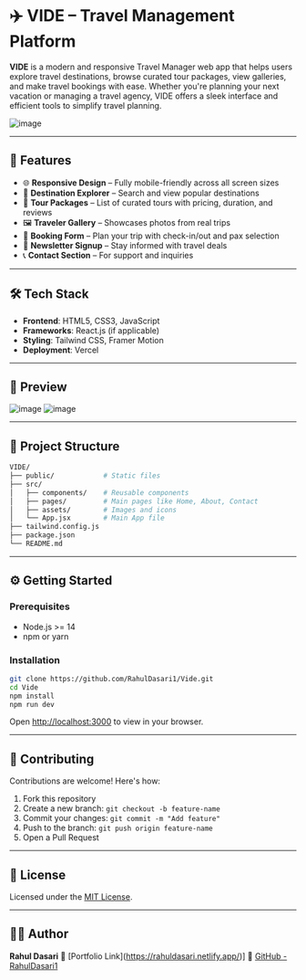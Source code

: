 # ✈️ VIDE – Travel Management Platform

**VIDE** is a modern and responsive Travel Manager web app that helps users explore travel destinations, browse curated tour packages, view galleries, and make travel bookings with ease. Whether you're planning your next vacation or managing a travel agency, VIDE offers a sleek interface and efficient tools to simplify travel planning.

![image](https://github.com/user-attachments/assets/35adcb18-7109-442e-85ce-fc060f04d339)

---

## 🚀 Features

- 🌐 **Responsive Design** – Fully mobile-friendly across all screen sizes
- 🧭 **Destination Explorer** – Search and view popular destinations
- 🎒 **Tour Packages** – List of curated tours with pricing, duration, and reviews
- 🖼️ **Traveler Gallery** – Showcases photos from real trips
- 📅 **Booking Form** – Plan your trip with check-in/out and pax selection
- 📧 **Newsletter Signup** – Stay informed with travel deals
- 📞 **Contact Section** – For support and inquiries

---

## 🛠 Tech Stack

- **Frontend**: HTML5, CSS3, JavaScript
- **Frameworks**: React.js (if applicable)
- **Styling**: Tailwind CSS, Framer Motion
- **Deployment**: Vercel

---

## 📸 Preview

![image](https://github.com/user-attachments/assets/73545453-3347-45e4-9f28-8f8ba82e039d)
![image](https://github.com/user-attachments/assets/6486262b-6073-4513-abbc-5fc479b9ec88)


---

## 📂 Project Structure

```bash
VIDE/
├── public/            # Static files
├── src/
│   ├── components/    # Reusable components
│   ├── pages/         # Main pages like Home, About, Contact
│   ├── assets/        # Images and icons
│   └── App.jsx        # Main App file
├── tailwind.config.js
├── package.json
└── README.md
````

---

## ⚙️ Getting Started

### Prerequisites

* Node.js >= 14
* npm or yarn

### Installation

```bash
git clone https://github.com/RahulDasari1/Vide.git
cd Vide
npm install
npm run dev
```

Open [http://localhost:3000](http://localhost:3000) to view in your browser.

---

## 🤝 Contributing

Contributions are welcome! Here's how:

1. Fork this repository
2. Create a new branch: `git checkout -b feature-name`
3. Commit your changes: `git commit -m "Add feature"`
4. Push to the branch: `git push origin feature-name`
5. Open a Pull Request

---

## 📃 License

Licensed under the [MIT License](LICENSE).

---

## 🙋‍♂️ Author

**Rahul Dasari**
📧 \[Portfolio Link](https://rahuldasari.netlify.app/)]
🔗 [GitHub - RahulDasari1](https://github.com/RahulDasari1)
